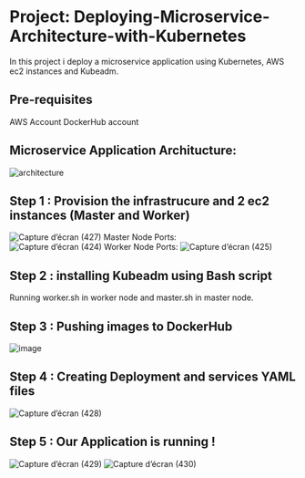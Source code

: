 # Project: Deploying-Microservice-Architecture-with-Kubernetes

In this project i deploy a microservice application using Kubernetes, AWS ec2 instances and Kubeadm.

## Pre-requisites  
AWS Account
DockerHub account  


## Microservice Application Architucture:  
![architecture](https://user-images.githubusercontent.com/72893228/210557254-ce0a5f35-92ff-4132-ae86-d35a224d17bb.png)


## Step 1 : Provision the infrastrucure and 2 ec2 instances (Master and Worker)
![Capture d’écran (427)](https://user-images.githubusercontent.com/72893228/210557376-ac2c424e-0196-4734-bedf-2e6608cee532.png)
Master Node Ports:  
![Capture d’écran (424)](https://user-images.githubusercontent.com/72893228/210557544-9d272c89-5758-496b-9c0a-24c59e36cfa7.png)
Worker Node Ports: 
![Capture d’écran (425)](https://user-images.githubusercontent.com/72893228/210557557-dbf5293a-3501-479e-8a59-51e917d5d706.png)

## Step 2 : installing Kubeadm using Bash script 
Running worker.sh in worker node and master.sh in master node.
## Step 3 : Pushing images to DockerHub
![image](https://user-images.githubusercontent.com/72893228/210557949-c4f2cc13-a186-4957-9237-03dc47a2b7ab.png)
## Step 4 : Creating Deployment and services YAML files 
![Capture d’écran (428)](https://user-images.githubusercontent.com/72893228/210560745-aee58ac6-6c45-49fe-bdc5-f976f3d21431.png)


## Step 5 : Our Application is running !
![Capture d’écran (429)](https://user-images.githubusercontent.com/72893228/210562808-dd4b2c56-8084-4259-9ded-c29f7f1b7c93.png)
![Capture d’écran (430)](https://user-images.githubusercontent.com/72893228/210562781-4f4b241e-ab24-4339-9085-d3eeefb8864c.png)
